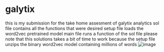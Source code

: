 # galytix
this is my submission for the take home assesment of galytix analytics
sol file contains all the functions that were desired
setup file loads the word2vec pretrained model 
main file runs a function of the sol file
please note that this solutions takes a bit of time to work because the setup file unzips the binary word2vec model containing millions of words 
![image](https://github.com/ShreyShukla14001/galytix/assets/92687484/32119e50-e7bb-4be6-8f01-ca0fce924735)
